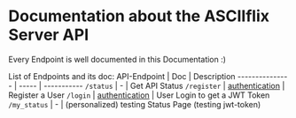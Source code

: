 # Documentation about the ASCIIflix Server API
Every Endpoint is well documented in this Documentation :)

List of Endpoints and its doc:
API-Endpoint    | Doc   | Description
--------------- | ----- | -----------
``/status``     | -     | Get API Status 
``/register``   | [authentication](./authentication.md) | Register a User 
``/login``      | [authentication](./authentication.md) | User Login to get a JWT Token 
``/my_status``  | -     | (personalized) testing Status Page (testing jwt-token)

